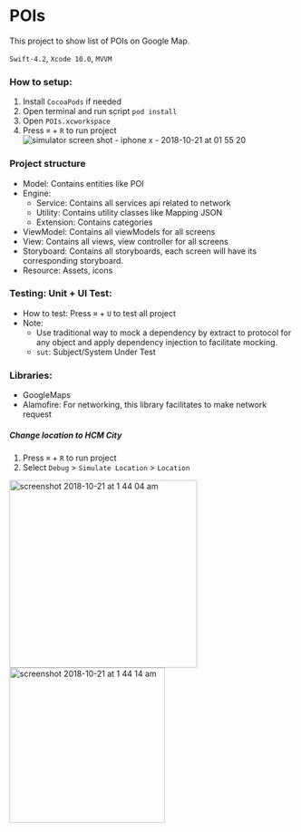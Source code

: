 # POIs

This project to show list of POIs on Google Map.

`Swift-4.2`, `Xcode 10.0`, `MVVM`

### How to setup:
1. Install `CocoaPods` if needed 
2. Open terminal and run script `pod install`
3. Open `POIs.xcworkspace`
4. Press `⌘` + `R` to run project 
![simulator screen shot - iphone x - 2018-10-21 at 01 55 20](https://user-images.githubusercontent.com/6329656/47259502-63f5ab80-d4d4-11e8-8d1e-5b4204a7d287.png)


### Project structure
- Model: Contains entities like POI
- Engine:
	- Service: Contains all services api related to network
	- Utility: Contains utility classes like Mapping JSON
	- Extension: Contains categories
- ViewModel: Contains all viewModels for all screens
- View: Contains all views, view controller for all screens
- Storyboard: Contains all storyboards, each screen will have its corresponding storyboard.
- Resource: Assets, icons


### Testing: Unit + UI Test:
- How to test: Press `⌘` + `U` to test all project  
- Note: 
	- Use traditional way to mock a dependency by extract to  protocol for any object and apply dependency injection to facilitate mocking.
	- `sut`: Subject/System Under Test

### Libraries:
- GoogleMaps
- Alamofire: For networking, this library facilitates to make network request


##### Change location to HCM City
1. Press `⌘` + `R` to run project 
2. Select `Debug` > `Simulate Location` > `Location`
<img width="331" alt="screenshot 2018-10-21 at 1 44 04 am" src="https://user-images.githubusercontent.com/6329656/47259371-02810d00-d4d3-11e8-8a7f-047425febcfb.png">

<img width="274" alt="screenshot 2018-10-21 at 1 44 14 am" src="https://user-images.githubusercontent.com/6329656/47259379-10cf2900-d4d3-11e8-8fc4-c7adfc4e5657.png">
